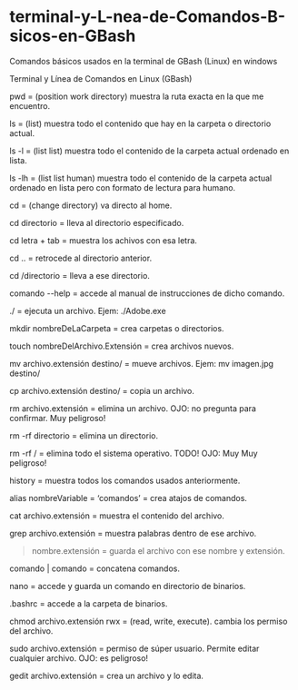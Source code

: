# terminal-y-L-nea-de-Comandos-B-sicos-en-GBash
Comandos básicos usados en la terminal de GBash (Linux) en windows

Terminal y Línea de Comandos en Linux (GBash)

pwd   = (position work directory) muestra la ruta exacta en la que me encuentro.

ls   = (list) muestra todo el contenido que hay en la carpeta o directorio actual.

ls   -l   = (list list) muestra todo el contenido de la carpeta actual ordenado en lista.

ls   -lh   = (list list human) muestra todo el contenido de la carpeta actual ordenado en lista pero con formato de lectura para humano.

cd   = (change directory) va directo al home.

cd   directorio   = lleva al directorio especificado.

cd  letra   +   tab   = muestra los achivos con esa letra.

cd  ..   = retrocede al directorio anterior.

cd   /directorio   = lleva a ese directorio.

comando   --help   = accede al manual de instrucciones de dicho comando.

./   = ejecuta un archivo. Ejem:  ./Adobe.exe

mkdir   nombreDeLaCarpeta   = crea carpetas o directorios.

touch   nombreDelArchivo.Extensión  = crea archivos nuevos.

mv   archivo.extensión  destino/  = mueve archivos. Ejem:   mv   imagen.jpg   destino/

cp   archivo.extensión  destino/  = copia un archivo.

rm   archivo.extensión  = elimina un archivo. OJO: no pregunta para confirmar. Muy peligroso!

rm   -rf   directorio  = elimina un directorio.

rm   -rf   /  = elimina todo el sistema operativo. TODO! OJO: Muy Muy peligroso!

history   = muestra todos los comandos usados anteriormente.

alias   nombreVariable  =  ‘comandos’    = crea atajos de comandos.

cat   archivo.extensión  = muestra el contenido del archivo.

grep   archivo.extensión  = muestra palabras dentro de ese archivo.

>   nombre.extensión  = guarda el archivo con ese nombre y extensión.

comando | comando  = concatena comandos.

nano   = accede y guarda un comando en directorio de binarios.

.bashrc   = accede a la carpeta de binarios.

chmod   archivo.extensión   rwx   = (read, write, execute). cambia los permiso del archivo. 

sudo   archivo.extensión   = permiso de súper usuario. Permite editar cualquier archivo. OJO: es peligroso!

gedit   archivo.extensión   = crea un archivo y lo edita.
